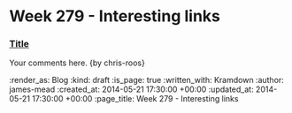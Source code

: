 Week 279 - Interesting links
============================

### [Title](http://example.com)

Your comments here. {by chris-roos}

:render_as: Blog
:kind: draft
:is_page: true
:written_with: Kramdown
:author: james-mead
:created_at: 2014-05-21 17:30:00 +00:00
:updated_at: 2014-05-21 17:30:00 +00:00
:page_title: Week 279 - Interesting links

